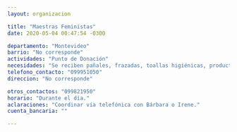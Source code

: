 ```yaml
---
layout: organizacion

title: "Maestras Feministas"
date: 2020-05-04 00:47:54 -0300

departamento: "Montevideo"
barrio: "No corresponde"
actividades: "Punto de Donación"
necesidades: "Se reciben pañales, frazadas, toallas higiénicas, productos de limpieza y aseo personal, alimentos no perecederos."
telefono_contacto: "099951050"
direccion: "No corresponde"

otros_contactos: "099821950"
horario: "Durante el día."
aclaraciones: "Coordinar vía telefónica con Bárbara o Irene."
cuenta_bancaria: ""

---
```

